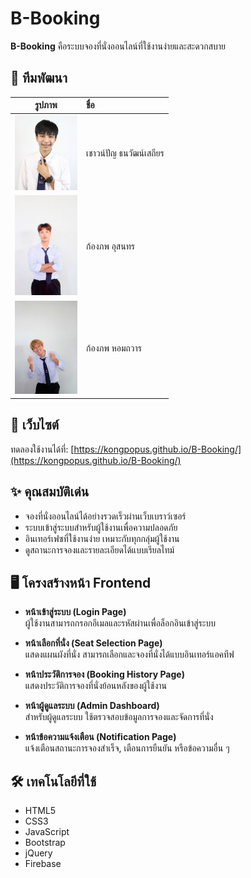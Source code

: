 # B-Booking

**B-Booking** คือระบบจองที่นั่งออนไลน์ที่ใช้งานง่ายและสะดวกสบาย

## 👥 ทีมพัฒนา

| รูปภาพ | ชื่อ |
| :---: | :--- |
| <img src="เชา.jpg" width="100"/> | เชาวน์ปัญ ธนวัฒน์เสถียร |
| <img src="ภูมิ.jpeg" width="100"/> | ก้องภพ อุสนทร |
| <img src="เอิ้ด.png" width="100"/> | ก้องภพ หอมถวาร |

## 🔗 เว็บไซต์

ทดลองใช้งานได้ที่: [https://kongpopus.github.io/B-Booking/](https://kongpopus.github.io/B-Booking/)

## ✨ คุณสมบัติเด่น

- จองที่นั่งออนไลน์ได้อย่างรวดเร็วผ่านเว็บเบราว์เซอร์
- ระบบเข้าสู่ระบบสำหรับผู้ใช้งานเพื่อความปลอดภัย
- อินเทอร์เฟซที่ใช้งานง่าย เหมาะกับทุกกลุ่มผู้ใช้งาน
- ดูสถานะการจองและรายละเอียดได้แบบเรียลไทม์

## 🖥️ โครงสร้างหน้า Frontend

- **หน้าเข้าสู่ระบบ (Login Page)**  
  ผู้ใช้งานสามารถกรอกอีเมลและรหัสผ่านเพื่อล็อกอินเข้าสู่ระบบ

- **หน้าเลือกที่นั่ง (Seat Selection Page)**  
  แสดงแผนผังที่นั่ง สามารถเลือกและจองที่นั่งได้แบบอินเทอร์แอคทีฟ

- **หน้าประวัติการจอง (Booking History Page)**  
  แสดงประวัติการจองที่นั่งย้อนหลังของผู้ใช้งาน

- **หน้าผู้ดูแลระบบ (Admin Dashboard)**  
  สำหรับผู้ดูแลระบบ ใช้ตรวจสอบข้อมูลการจองและจัดการที่นั่ง

- **หน้าข้อความแจ้งเตือน (Notification Page)**  
  แจ้งเตือนสถานะการจองสำเร็จ, เตือนการยืนยัน หรือข้อความอื่น ๆ

## 🛠 เทคโนโลยีที่ใช้

- HTML5
- CSS3
- JavaScript
- Bootstrap
- jQuery
- Firebase
